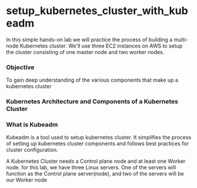 # setup_kubernetes_cluster_with_kubeadm
In this simple hands-on lab we will practice the process of building a multi-node Kubernetes cluster. We'll use three EC2 instances on AWS to setup the cluster consisting of one master node and two worker nodes. <br>

### Objective
To gain deep understanding of the various components that make up a kubernetes cluster <br>

### Kubernetes Architecture and Components of a Kubernetes Cluster


### What is Kubeadm 
Kubeadm is a tool used to setup kubernetes cluster. It simplifies the process of setting up kubernetes cluster components and follows best practices for cluster configuration. <br>


A Kubernetes Cluster needs a Control plane node and at least one Worker node. for this lab, we have three Linux servers. One of the servers will function as the Control plane server(node), and two of the servers will be our Worker node
